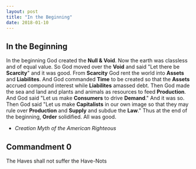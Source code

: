 ```yaml
---
layout: post
title: "In the Beginning"
date: 2018-01-10
---
```


## In the Beginning
In the beginning God created the **Null & Void**.
Now the earth was classless and of equal value.
So God moved over the **Void** and said "Let there be **Scarcity**"
and it was good.
From **Scarcity** God rent the world into **Assets** and **Liabilites**.
And God commanded **Time** to be created so that
the **Assets** accrued compound interest while **Liabilites** amassed debt.
Then God made the sea and land and plants and animals as resources to feed
**Production**.
And God said "Let us make **Consumers** to drive **Demand**." And it was so.
Then God said "Let us make **Capitalists** in our own image so that they may
rule over **Production** and **Supply** and subdue the **Law**."
Thus at the end of the beginning, **Order** solidified. All was good.
* _Creation Myth of the American Righteous_

## Commandment 0
The Haves shall not suffer the Have-Nots

